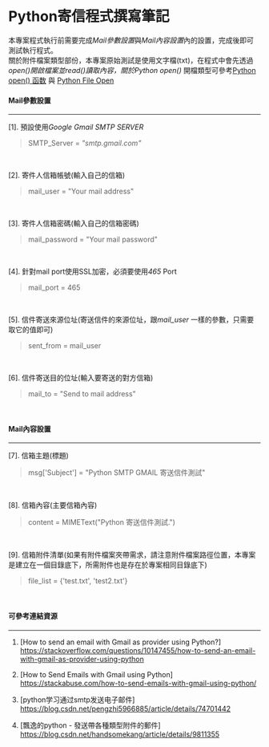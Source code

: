 # Python寄信程式撰寫筆記

本專案程式執行前需要完成*Mail參數設置*與*Mail內容設置*內的設置，完成後即可測試執行程式。<br/>
關於附件檔案類型部份，本專案原始測試是使用文字檔(txt)，在程式中會先透過*open()*開啟檔案並*read()*讀取內容，關於*Python open()* 開檔類型可參考[Python open() 函数](http://www.runoob.com/python/python-func-open.html) 與 [Python File Open](https://www.w3schools.com/python/python_file_handling.asp)
<p><p/>

#### Mail參數設置
---
[1].  預設使用*Google Gmail SMTP SERVER*
  > SMTP_Server =  *"smtp.gmail.com"*
<br/>

[2].  寄件人信箱帳號(輸入自己的信箱)
  > mail_user = "Your mail address"
<br/>

[3].  寄件人信箱密碼(輸入自己的信箱密碼)
  > mail_password = "Your mail password"
<br/>

[4].  針對mail port使用SSL加密，必須要使用*465* Port
  > mail_port = 465
<br/>

[5].  信件寄送來源位址(寄送信件的來源位址，跟*mail_user* 一樣的參數，只需要取它的值即可)
  > sent_from = mail_user
<br/>

[6].  信件寄送目的位址(輸入要寄送的對方信箱)
  > mail_to = "Send to mail address"
<br/>

<p><p/>

#### Mail內容設置
---
[7].  信箱主題(標題)
  > msg['Subject'] = "Python SMTP GMAIL 寄送信件測試"
<br/>

[8].  信箱內容(主要信箱內容)
  > content = MIMEText("Python 寄送信件測試.")
<br/>

[9].  信箱附件清單(如果有附件檔案夾帶需求，請注意附件檔案路徑位置，本專案是建立在一個目錄底下，所需附件也是存在於專案相同目錄底下)
  > file_list = {'test.txt', 'test2.txt'}
<br/>

<p><p>

#### 可參考連結資源
---

1. [How to send an email with Gmail as provider using Python?]<br/>
  <https://stackoverflow.com/questions/10147455/how-to-send-an-email-with-gmail-as-provider-using-python>

2. [How to Send Emails with Gmail using Python]<br/>
  <https://stackabuse.com/how-to-send-emails-with-gmail-using-python/>

3. [python学习通过smtp发送电子邮件]<br/>
  <https://blog.csdn.net/pengzhi5966885/article/details/74701442>

4. [飄逸的python - 發送帶各種類型附件的郵件]<br/>
  <https://blog.csdn.net/handsomekang/article/details/9811355>
